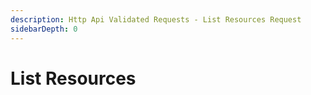 ```yaml
---
description: Http Api Validated Requests - List Resources Request
sidebarDepth: 0
---
```


# List Resources